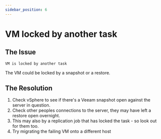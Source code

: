 ```yaml
---
sidebar_position: 6
---
```


# VM locked by another task

## The Issue

`VM is locked by another task`

The VM could be locked by a snapshot or a restore.

## The Resolution

1. Check vSphere to see if there's a Veeam snapshot open against the server in question.
2. Check other peoples connections to the server, they may have left a restore open overnight.
3. This may also by a replication job that has locked the task - so look out for them too.
4. Try migrating the failing VM onto a different host